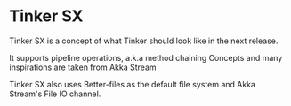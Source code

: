 # Tinker SX

Tinker SX is a concept of what Tinker should look like
in the next release.

It supports pipeline operations, a.k.a method chaining
Concepts and many inspirations are taken from Akka Stream

Tinker SX also uses Better-files as the default file system
and Akka Stream's File IO channel.

```scala

```
